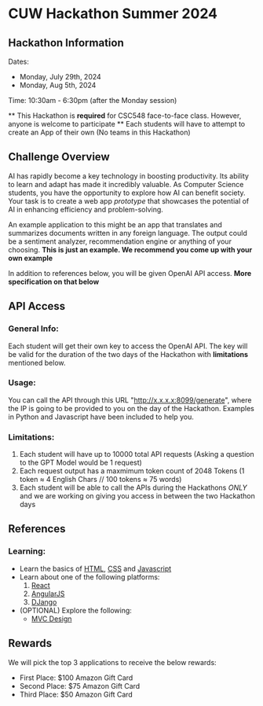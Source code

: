 # CUW Hackathon Summer 2024

## Hackathon Information

Dates:
- Monday, July 29th, 2024
- Monday, Aug 5th, 2024

Time: 10:30am - 6:30pm (after the Monday session)

** This Hackathon is **required** for CSC548 face-to-face class. However, anyone is welcome to participate
** Each students will have to attempt to create an App of their own (No teams in this Hackathon)

## Challenge Overview

AI has rapidly become a key technology in boosting productivity. Its ability to learn and adapt has made it incredibly valuable. As Computer Science students, you have the opportunity to explore how AI can benefit society. Your task is to create a web app _prototype_ that showcases the potential of AI in enhancing efficiency and problem-solving.

An example application to this might be an app that translates and summarizes documents written in any foreign language. The output could be a sentiment analyzer, recommendation engine or anything of your choosing. **This is just an example. We recommend you come up with your own example**

In addition to references below, you will be given OpenAI API access. **More specification on that below**

## API Access

### General Info:

Each student will get their own key to access the OpenAI API. The key will be valid for the duration of the two days of the Hackathon with **limitations** mentioned below.

### Usage:

You can call the API through this URL "http://x.x.x.x:8099/generate", where the IP is going to be provided to you on the day of the Hackathon. Examples in Python and Javascript have been included to help you.

### Limitations:

1. Each student will have up to 10000 total API requests (Asking a question to the GPT Model would be 1 request)
2. Each request output has a maxmimum token count of 2048 Tokens (1 token ≈ 4 English Chars // 100 tokens ≈ 75 words)
3. Each student will be able to call the APIs during the Hackathons _ONLY_ and we are working on giving you access in between the two Hackathon days

## References

### Learning:
- Learn the basics of [HTML](https://www.w3schools.com/html/), [CSS](https://www.w3schools.com/css/) and [Javascript](https://www.w3schools.com/js/)
- Learn about one of the following platforms:
    1. [React](https://react.dev/learn)
    2. [AngularJS](https://angular.dev/overview)
    3. [DJango](https://docs.djangoproject.com/en/5.0/)
- (OPTIONAL) Explore the following:
    - [MVC Design](https://www.sitepoint.com/mvc-design-pattern-javascript/)

## Rewards

We will pick the top 3 applications to receive the below rewards:

- First Place: $100 Amazon Gift Card
- Second Place: $75 Amazon Gift Card
- Third Place: $50 Amazon Gift Card